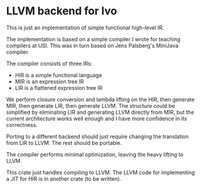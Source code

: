 # LLVM backend for Ivo

This is just an implementation of simple functional high-level IR.

The implementation is based on a simple compiler I wrote for teaching compilers at USI.
This was in turn based on Jens Palsberg's MiniJava compiler.

The compiler consists of three IRs:

- HIR is a simple functional language
- MIR is an expression tree IR
- LIR is a flattened expression tree IR

We perform closure conversion and lambda lifting on the HIR, then generate MIR, then generate LIR, then generate LLVM.
The structure could be simplified by eliminating LIR and generating LLVM directly from MIR, but the current architecture works well enough and I have more confidence in its correctness.

Porting to a different backend should just require changing the translation from LIR to LLVM. The rest should be portable.

The compiler performs minimal optimization, leaving the heavy lifting to LLVM.

This crate just handles compiling to LLVM.
The LLVM code for implementing a JIT for HIR is in another crate (to be written).

